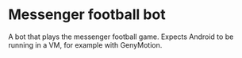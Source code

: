 # Messenger football bot

A bot that plays the messenger football game. Expects Android to be running in a VM, for example with GenyMotion.
